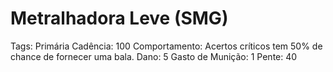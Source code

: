 # Metralhadora Leve (SMG)

Tags: Primária
Cadência: 100
Comportamento: Acertos críticos tem 50% de chance de fornecer uma bala.
Dano: 5
Gasto de Munição: 1
Pente: 40